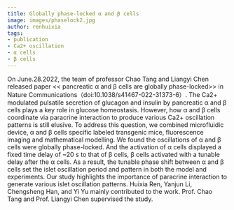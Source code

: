 ```yaml
---
title: Globally phase-locked α and β cells
image: images/phaselock2.jpg
author: renhuixia
tags: 
- publication
- Ca2+ oscillation
- α cells
- β cells
---
```


On June.28.2022, the team of professor Chao Tang and Liangyi Chen released paper << pancreatic α and β cells are globally phase-locked>> in Nature Communications（doi:10.1038/s41467-022-31373-6）. The Ca2+ modulated pulsatile secretion of glucagon and insulin by pancreatic α and β cells plays a key role in glucose homeostasis. However, how α and β cells coordinate via paracrine interaction to produce various Ca2+ oscillation patterns is still elusive. To address this question, we combined microfluidic device, α and β cells specific labeled transgenic mice, fluorescence imaging and mathematical modelling. We found the oscillations of α and β cells were globally phase-locked. And the activation of α cells displayed a fixed time delay of ~20 s to that of β cells, β cells activated with a tunable delay after the α cells. As a result, the tunable phase shift between α and β cells set the islet oscillation period and pattern in both the model and experiments. Our study highlights the importance of paracrine interaction to generate various islet oscillation patterns. Huixia Ren, Yanjun Li, Chengsheng Han, and Yi Yu mainly contributed to the work. Prof. Chao Tang and Prof. Liangyi Chen supervised the study.
